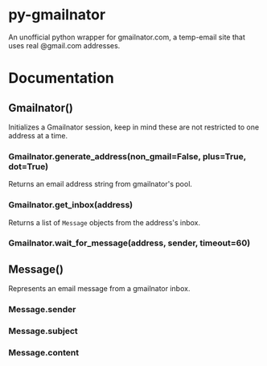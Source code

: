 # py-gmailnator
 
An unofficial python wrapper for gmailnator.com, a temp-email site that uses real @gmail.com addresses.

# Documentation

## Gmailnator()
Initializes a Gmailnator session, keep in mind these are not restricted to one address at a time.

### Gmailnator.generate_address(non_gmail=False, plus=True, dot=True)
Returns an email address string from gmailnator's pool.

### Gmailnator.get_inbox(address)
Returns a list of `Message` objects from the address's inbox.

### Gmailnator.wait_for_message(address, sender, timeout=60)

## Message()
Represents an email message from a gmailnator inbox.

### Message.sender

### Message.subject

### Message.content
